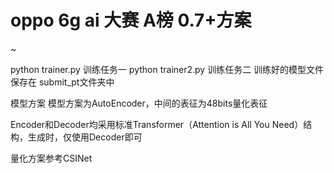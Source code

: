# oppo 6g ai 大赛 A榜 0.7+方案
~

python trainer.py 训练任务一 python trainer2.py 训练任务二 训练好的模型文件保存在 submit_pt文件夹中

模型方案 模型方案为AutoEncoder，中间的表征为48bits量化表征

Encoder和Decoder均采用标准Transformer（Attention is All You Need）结构，生成时，仅使用Decoder即可

量化方案参考CSINet
